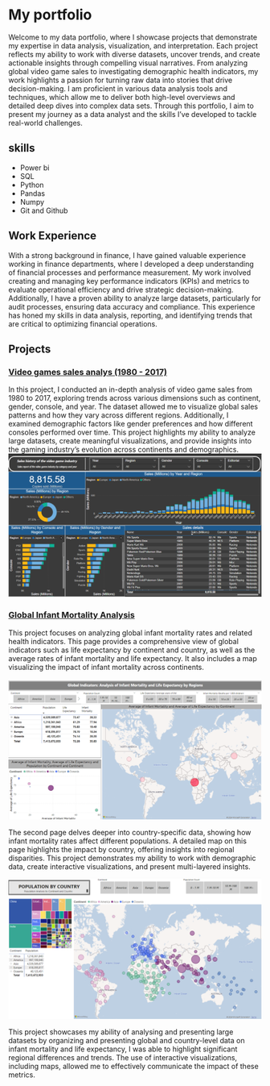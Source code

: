 # My portfolio
Welcome to my data portfolio, where I showcase projects that demonstrate my expertise in data analysis, visualization, and interpretation. Each project reflects my ability to work with diverse datasets, uncover trends, and create actionable insights through compelling visual narratives. From analyzing global video game sales to investigating demographic health indicators, my work highlights a passion for turning raw data into stories that drive decision-making. I am proficient in various data analysis tools and techniques, which allow me to deliver both high-level overviews and detailed deep dives into complex data sets. Through this portfolio, I aim to present my journey as a data analyst and the skills I’ve developed to tackle real-world challenges.

## skills

* Power bi
* SQL
* Python
* Pandas
* Numpy
* Git and Github

## Work Experience

With a strong background in finance, I have gained valuable experience working in finance departments, where I developed a deep understanding of financial processes and performance measurement. My work involved creating and managing key performance indicators (KPIs) and metrics to evaluate operational efficiency and drive strategic decision-making. Additionally, I have a proven ability to analyze large datasets, particularly for audit processes, ensuring data accuracy and compliance. This experience has honed my skills in data analysis, reporting, and identifying trends that are critical to optimizing financial operations.

## Projects

### [Video games sales analys (1980 - 2017)](https://github.com/Samuelpz1/Portfolio_DA/tree/main/Video%20Games%20Sales)

In this project, I conducted an in-depth analysis of video game sales from 1980 to 2017, exploring trends across various dimensions such as continent, gender, console, and year. The dataset allowed me to visualize global sales patterns and how they vary across different regions. Additionally, I examined demographic factors like gender preferences and how different consoles performed over time. This project highlights my ability to analyze large datasets, create meaningful visualizations, and provide insights into the gaming industry’s evolution across continents and demographics.
![image](/Assets/image.png)


### [Global Infant Mortality Analysis](https://github.com/Samuelpz1/Portfolio_DA/tree/main/Infant%20Mortality)

This project focuses on analyzing global infant mortality rates and related health indicators. This page provides a comprehensive view of global indicators such as life expectancy by continent and country, as well as the average rates of infant mortality and life expectancy. It also includes a map visualizing the impact of infant mortality across continents. 

![Global i](/Assets/Global_Indicators.png)

The second page delves deeper into country-specific data, showing how infant mortality rates affect different populations. A detailed map on this page highlights the impact by country, offering insights into regional disparities. This project demonstrates my ability to work with demographic data, create interactive visualizations, and present multi-layered insights.

![Population](/Assets/Population_by_country.png)


This project showcases my ability of analysing and presenting large datasets by organizing and presenting global and country-level data on infant mortality and life expectancy, I was able to highlight significant regional differences and trends. The use of interactive visualizations, including maps, allowed me to effectively communicate the impact of these metrics.